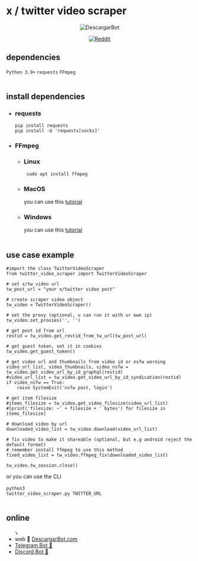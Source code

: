 # x / twitter video scraper
<div align="center">
  
![DescargarBot](https://www.descargarbot.com/v/download-github_twitter.png)
  
[![Reddit](https://img.shields.io/badge/on-descargarbot?logo=github&label=status&color=green
)](https://github.com/descargarbot/twitter-video-scraper/issues "Twitter")
</div>

<h2>dependencies</h2>
<code>Python 3.9+</code>
<code>requests</code>
<code>FFmpeg</code>
<br>
<br>
<h2>install dependencies</h2>
<ul>
<li><h3>requests</h3></li>
  <code>pip install requests</code><br>
  <code>pip install -U 'requests[socks]'</code>
  <br>
<li> <h3>FFmpeg </h3></li>
  <ul>
  <li> <h3> Linux </h3> </li>
  <code> sudo apt install ffmpeg </code>
  <li> <h3>MacOS</h3> </li>
    you can use this <a href="https://bbc.github.io/bbcat-orchestration-docs/installation-mac-manual/" > tutorial</a>
  <li> <h3>Windows</h3> </li>
    you can use this <a href="https://www.wikihow.com/Install-FFmpeg-on-Windows" > tutorial</a>
  </ul>
<br>
</ul>
<h2>use case example</h2>

    #import the class TwitterVideoScraper
    from twitter_video_scraper import TwitterVideoScraper
    
    # set x/tw video url
    tw_post_url = "your x/twitter video post"

    # create scraper video object
    tw_video = TwitterVideoScraper()

    # set the proxy (optional, u can run it with ur own ip)
    tw_video.set_proxies('', '')

    # get post id from url
    restid = tw_video.get_restid_from_tw_url(tw_post_url)

    # get guest token, set it in cookies
    tw_video.get_guest_token()
    
    # get video url and thumbnails from video id or nsfw warning
    video_url_list, video_thumbnails, video_nsfw = tw_video.get_video_url_by_id_graphql(restid)
    #video_url_list = tw_video.get_video_url_by_id_syndication(restid)
    if video_nsfw == True:
        raise SystemExit('nsfw post, login')

    # get item filesize
    #items_filesize = tw_video.get_video_filesize(video_url_list)
    #[print('filesize: ~' + filesize + ' bytes') for filesize in items_filesize]

    # download video by url
    downloaded_video_list = tw_video.download(video_url_list)

    # fix video to make it shareable (optional, but e.g android reject the default format)
    # remember install ffmpeg to use this method
    fixed_video_list = tw_video.ffmpeg_fix(downloaded_video_list)

    tw_video.tw_session.close()
    
  or you can use the CLI
  <br><br>
  <code>python3 twitter_video_scraper.py TWITTER_URL</code>
<br><br>
<h2>online</h2>
<ul>
  ⤵
  <li> web 🤖 <a href="https://descargarbot.com" >  DescargarBot.com</a></li>
  <li> <a href="https://t.me/xDescargarBot" > Telegram Bot 🤖 </a></li>
  <li> <a href="https://discord.gg/gcFVruyjeQ" > Discord Bot 🤖 </a></li>
</ul>

